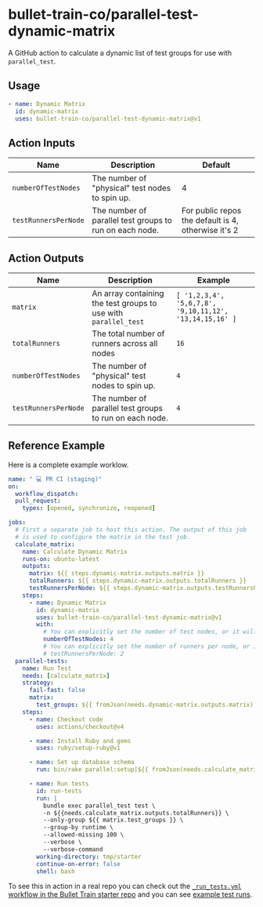 # bullet-train-co/parallel-test-dynamic-matrix

A GitHub action to calculate a dynamic list of test groups for use with `parallel_test`.

## Usage

```yaml
- name: Dynamic Matrix
  id: dynamic-matrix
  uses: bullet-train-co/parallel-test-dynamic-matrix@v1
```

## Action Inputs

| Name | Description | Default |
| --- | --- | --- |
| `numberOfTestNodes` | The number of "physical" test nodes to spin up. | 4 |
| `testRunnersPerNode` | The number of parallel test groups to run on each node. | For public repos the default is 4, otherwise it's 2 |

## Action Outputs

| Name | Description | Example |
| --- | --- | --- |
| `matrix` | An array containing the test groups to use with `parallel_test` | `[ '1,2,3,4', '5,6,7,8', '9,10,11,12', '13,14,15,16' ]` |
| `totalRunners` | The total number of runners across all nodes | `16` |
| `numberOfTestNodes` | The number of "physical" test nodes to spin up. | `4` |
| `testRunnersPerNode` | The number of parallel test groups to run on each node. | `4` |


## Reference Example

Here is a complete example worklow.

```yaml
name: " 💻 PR CI (staging)"
on:
  workflow_dispatch:
  pull_request:
    types: [opened, synchronize, reopened]

jobs:
  # First a separate job to host this action. The output of this job
  # is used to configure the matrix in the test job.
  calculate_matrix:
    name: Calculate Dynamic Matrix
    runs-on: ubuntu-latest
    outputs:
      matrix: ${{ steps.dynamic-matrix.outputs.matrix }}
      totalRunners: ${{ steps.dynamic-matrix.outputs.totalRunners }}
      testRunnersPerNode: ${{ steps.dynamic-matrix.outputs.testRunnersPerNode }}
    steps:
      - name: Dynamic Matrix
        id: dynamic-matrix
        uses: bullet-train-co/parallel-test-dynamic-matrix@v1
        with:
          # You can explicitly set the number of test nodes, or it will default to 4
          numberOfTestNodes: 4
          # You can explicitly set the number of runners per node, or it will default to 4 for public repos and 2 for private
          # testRunnersPerNode: 2
  parallel-tests:
    name: Run Test
    needs: [calculate_matrix]
    strategy:
      fail-fast: false
      matrix:
        test_groups: ${{ fromJson(needs.dynamic-matrix.outputs.matrix) }}
    steps:
      - name: Checkout code
        uses: actions/checkout@v4

      - name: Install Ruby and gems
        uses: ruby/setup-ruby@v1

      - name: Set up database schema
        run: bin/rake parallel:setup[${{ fromJson(needs.calculate_matrix.outputs.testRunnersPerNode) }}]

      - name: Run tests
        id: run-tests
        run: |
          bundle exec parallel_test test \
          -n ${{needs.calculate_matrix.outputs.totalRunners}} \
          --only-group ${{ matrix.test_groups }} \
          --group-by runtime \
          --allowed-missing 100 \
          --verbose \
          --verbose-command
        working-directory: tmp/starter
        continue-on-error: false
        shell: bash
```

To see this in action in a real repo you can check out the [`_run_tests.yml` workflow in the Bullet Train starter repo](https://github.com/bullet-train-co/bullet_train/blob/main/.github/workflows/_run_tests.yml)
and you can see [example test runs](https://github.com/bullet-train-co/bullet_train/actions/workflows/ci-cd-pipeline.yml).

